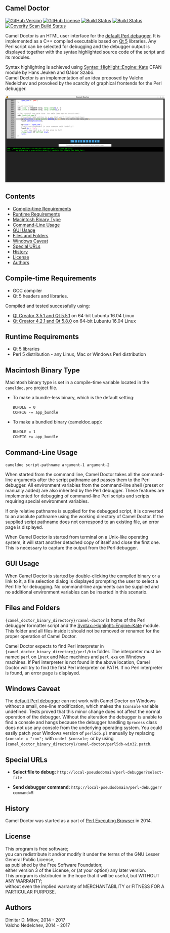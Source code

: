 Camel Doctor
--------------------------------------------------------------------------------

[![GitHub Version](https://img.shields.io/github/release/ddmitov/camel-doctor.svg)](https://github.com/ddmitov/camel-doctor/releases)
[![GitHub License](http://img.shields.io/badge/License-LGPL%20v3-blue.svg)](./LICENSE.md)
[![Build Status](https://travis-ci.org/ddmitov/camel-doctor.svg?branch=master)](https://travis-ci.org/ddmitov/camel-doctor)
[![Build Status](https://ci.appveyor.com/api/projects/status/github/ddmitov/camel-doctor?branch=master&svg=true)](https://ci.appveyor.com/project/ddmitov/camel-doctor)
[![Coverity Scan Build Status](https://scan.coverity.com/projects/11917/badge.svg)](https://scan.coverity.com/projects/ddmitov-camel-doctor)  

Camel Doctor is an HTML user interface for the [default Perl debugger](http://perldoc.perl.org/perldebug.html). It is implemented as a C++ compiled executable based on [Qt 5](https://www.qt.io/) libraries. Any Perl script can be selected for debugging and the debugger output is displayed together with the syntax highlighted source code of the script and its modules.  

Syntax highlighting is achieved using [Syntax::Highlight::Engine::Kate](https://metacpan.org/release/Syntax-Highlight-Engine-Kate) CPAN module by Hans Jeuken and Gábor Szabó.  
Camel Doctor is an implementation of an idea proposed by Valcho Nedelchev and provoked by the scarcity of graphical frontends for the Perl debugger.  

![Camel Doctor](https://github.com/ddmitov/camel-doctor/raw/master/screenshot.png "Camel Doctor Screenshot")

## Contents
* [Compile-time Requirements](#compile-time-requirements)
* [Runtime Requirements](#runtime-requirements)
* [Macintosh Binary Type](#macintosh-binary-type)
* [Command-Line Usage](#command-line-usage)
* [GUI Usage](#gui-usage)
* [Files and Folders](#files-and-folders)
* [Windows Caveat](#windows-caveat)
* [Special URLs](#special-urls)
* [History](#history)
* [License](#license)
* [Authors](#authors)

## Compile-time Requirements
* GCC compiler
* Qt 5 headers and libraries.

Compiled and tested successfully using:
* [Qt Creator 3.5.1 and Qt 5.5.1](http://download.qt.io/official_releases/qt/5.5/5.5.1/) on 64-bit Lubuntu 16.04 Linux
* [Qt Creator 4.2.1 and Qt 5.8.0](http://download.qt.io/official_releases/qt/5.8/5.8.0/) on 64-bit Lubuntu 16.04 Linux

## Runtime Requirements
* Qt 5 libraries
* Perl 5 distribution - any Linux, Mac or Windows Perl distribution

## Macintosh Binary Type
Macintosh binary type is set in a compile-time variable located in the ``cameldoc.pro`` project file.

* To make a bundle-less binary, which is the default setting:  

  ```QMake
  BUNDLE = 0
  CONFIG -= app_bundle
  ```

* To make a bundled binary (cameldoc.app):  

  ```QMake
  BUNDLE = 1
  CONFIG += app_bundle
  ```

## Command-Line Usage

``cameldoc script-pathname argument-1 argument-2``  

When started from the command line, Camel Doctor takes all the command-line arguments after the script pathname and passes them to the Perl debugger. All environment variables from the command-line shell (preset or manually added) are also inherited by the Perl debugger. These features are implemented for debugging of command-line Perl scripts and scripts requiring special environment variables.  

If only relative pathname is supplied for the debugged script, it is converted to an absolute pathname using the working directory of Camel Doctor. If the supplied script pathname does not correspond to an existing file, an error page is displayed.  

When Camel Doctor is started from terminal on a Unix-like operating system, it will start another detached copy of itself and close the first one. This is necessary to capture the output from the Perl debugger.

## GUI Usage

When Camel Doctor is started by double-clicking the compiled binary or a link to it, a file selection dialog is displayed prompting the user to select a Perl file for debugging. No command-line arguments can be supplied and no additional environment variables can be inserted in this scenario.

## Files and Folders
``{camel_doctor_binary_directory}/camel-doctor`` is home of the Perl debugger formatter script and the [Syntax::Highlight::Engine::Kate](https://metacpan.org/release/Syntax-Highlight-Engine-Kate) module. This folder and all files inside it should not be removed or renamed for the proper operation of Camel Doctor.  

Camel Doctor expects to find Perl interpreter in ``{camel_doctor_binary_directory}/perl/bin`` folder. The interpreter must be named ``perl`` on Linux and Mac machines and ``perl.exe`` on Windows machines. If Perl interpreter is not found in the above location, Camel Doctor will try to find the first Perl interpreter on PATH. If no Perl interpreter is found, an error page is displayed.

## Windows Caveat
The [default Perl debugger](http://perldoc.perl.org/perldebug.html) can not work with Camel Doctor on Windows without a small, one-line modification, which makes the ``$console`` variable undefined. Tests proved that this minor change does not affect the normal operation of the debugger. Without the alteration the debugger is unable to find a console and hangs because the debugger handling ``Qprocess`` class does not use any console from the underlying operating system. You could easily patch your Windows version of ``perl5db.pl`` manually by replacing ``$console = "con";`` with ``undef $console;`` or by using ``{camel_doctor_binary_directory}/camel-doctor/perl5db-win32.patch``.  

## Special URLs
* **Select file to debug:** ``http://local-pseudodomain/perl-debugger?select-file``

* **Send debugger command:** ``http://local-pseudodomain/perl-debugger?command=M``

## History
Camel Doctor was started as a part of [Perl Executing Browser](https://www.github.com/ddmitov/perl-executing-browser) in 2014.

## License
This program is free software;  
you can redistribute it and/or modify it under the terms of the GNU Lesser General Public License,  
as published by the Free Software Foundation;  
either version 3 of the License, or (at your option) any later version.  
This program is distributed in the hope that it will be useful, but WITHOUT ANY WARRANTY;  
without even the implied warranty of MERCHANTABILITY or FITNESS FOR A PARTICULAR PURPOSE.

## Authors
Dimitar D. Mitov, 2014 - 2017  
Valcho Nedelchev, 2014 - 2017  

